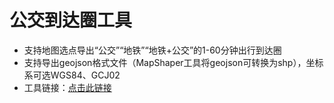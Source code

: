 # 公交到达圈工具
- 支持地图选点导出“公交”“地铁”“地铁+公交”的1-60分钟出行到达圈
- 支持导出geojson格式文件（MapShaper工具将geojson可转换为shp），坐标系可选WGS84、GCJ02
- 工具链接：[点击此链接](https://ni1o1.github.io/amapreachcircle/)

